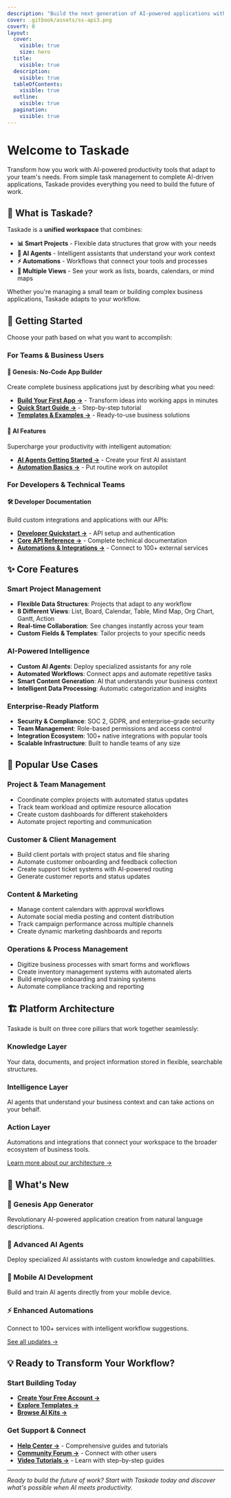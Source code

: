 ```yaml
---
description: "Build the next generation of AI-powered applications with Taskade's complete platform for productivity, collaboration, and intelligent automation."
cover: .gitbook/assets/ss-api3.png
coverY: 0
layout:
  cover:
    visible: true
    size: hero
  title:
    visible: true
  description:
    visible: true
  tableOfContents:
    visible: true
  outline:
    visible: true
  pagination:
    visible: true
---
```


# Welcome to Taskade

Transform how you work with AI-powered productivity tools that adapt to your team's needs. From simple task management to complete AI-driven applications, Taskade provides everything you need to build the future of work.

## 🎯 What is Taskade?

Taskade is a **unified workspace** that combines:

- **📊 Smart Projects** - Flexible data structures that grow with your needs
- **🤖 AI Agents** - Intelligent assistants that understand your work context  
- **⚡ Automations** - Workflows that connect your tools and processes
- **🎨 Multiple Views** - See your work as lists, boards, calendars, or mind maps

Whether you're managing a small team or building complex business applications, Taskade adapts to your workflow.

## 🚀 Getting Started

Choose your path based on what you want to accomplish:

### **For Teams & Business Users**

#### 🎯 **Genesis: No-Code App Builder**
Create complete business applications just by describing what you need:
- **[Build Your First App →](genesis/README.md)** - Transform ideas into working apps in minutes
- **[Quick Start Guide →](genesis/getting-started.md)** - Step-by-step tutorial  
- **[Templates & Examples →](genesis/examples-and-templates.md)** - Ready-to-use business solutions

#### 🤖 **AI Features** 
Supercharge your productivity with intelligent automation:
- **[AI Agents Getting Started →](ai-features/ai-agents-getting-started.md)** - Create your first AI assistant
- **[Automation Basics →](ai-features/automation-getting-started.md)** - Put routine work on autopilot

### **For Developers & Technical Teams**

#### 🛠️ **Developer Documentation**
Build custom integrations and applications with our APIs:
- **[Developer Quickstart →](developers/README.md)** - API setup and authentication
- **[Core API Reference →](developers/api/README.md)** - Complete technical documentation
- **[Automations & Integrations →](developers/automations/README.md)** - Connect to 100+ external services

## ✨ Core Features

### **Smart Project Management**
- **Flexible Data Structures**: Projects that adapt to any workflow
- **8 Different Views**: List, Board, Calendar, Table, Mind Map, Org Chart, Gantt, Action
- **Real-time Collaboration**: See changes instantly across your team
- **Custom Fields & Templates**: Tailor projects to your specific needs

### **AI-Powered Intelligence** 
- **Custom AI Agents**: Deploy specialized assistants for any role
- **Automated Workflows**: Connect apps and automate repetitive tasks
- **Smart Content Generation**: AI that understands your business context
- **Intelligent Data Processing**: Automatic categorization and insights

### **Enterprise-Ready Platform**
- **Security & Compliance**: SOC 2, GDPR, and enterprise-grade security
- **Team Management**: Role-based permissions and access control
- **Integration Ecosystem**: 100+ native integrations with popular tools
- **Scalable Infrastructure**: Built to handle teams of any size

## 🌟 Popular Use Cases

### **Project & Team Management**
- Coordinate complex projects with automated status updates
- Track team workload and optimize resource allocation  
- Create custom dashboards for different stakeholders
- Automate project reporting and communication

### **Customer & Client Management**
- Build client portals with project status and file sharing
- Automate customer onboarding and feedback collection
- Create support ticket systems with AI-powered routing
- Generate customer reports and status updates

### **Content & Marketing**
- Manage content calendars with approval workflows
- Automate social media posting and content distribution
- Track campaign performance across multiple channels
- Create dynamic marketing dashboards and reports

### **Operations & Process Management**
- Digitize business processes with smart forms and workflows
- Create inventory management systems with automated alerts
- Build employee onboarding and training systems
- Automate compliance tracking and reporting

## 🏗️ Platform Architecture

Taskade is built on three core pillars that work together seamlessly:

### **Knowledge Layer**
Your data, documents, and project information stored in flexible, searchable structures.

### **Intelligence Layer** 
AI agents that understand your business context and can take actions on your behalf.

### **Action Layer**
Automations and integrations that connect your workspace to the broader ecosystem of business tools.

[Learn more about our architecture →](vision/architecture.md)

## 🎉 What's New

### **🧬 Genesis App Generator**
Revolutionary AI-powered application creation from natural language descriptions.

### **🤖 Advanced AI Agents**
Deploy specialized AI assistants with custom knowledge and capabilities.

### **📱 Mobile AI Development**
Build and train AI agents directly from your mobile device.

### **⚡ Enhanced Automations**
Connect to 100+ services with intelligent workflow suggestions.

[See all updates →](changelog/README.md)

## 💡 Ready to Transform Your Workflow?

### **Start Building Today**
- **[Create Your Free Account →](https://taskade.com/signup)**
- **[Explore Templates →](https://taskade.com/templates)**
- **[Browse AI Kits →](https://taskade.com/kits)**

### **Get Support & Connect**
- **[Help Center →](https://help.taskade.com)** - Comprehensive guides and tutorials
- **[Community Forum →](https://www.taskade.com/feedback)** - Connect with other users
- **[Video Tutorials →](https://youtube.com/taskade)** - Learn with step-by-step guides

---

*Ready to build the future of work? Start with Taskade today and discover what's possible when AI meets productivity.*
